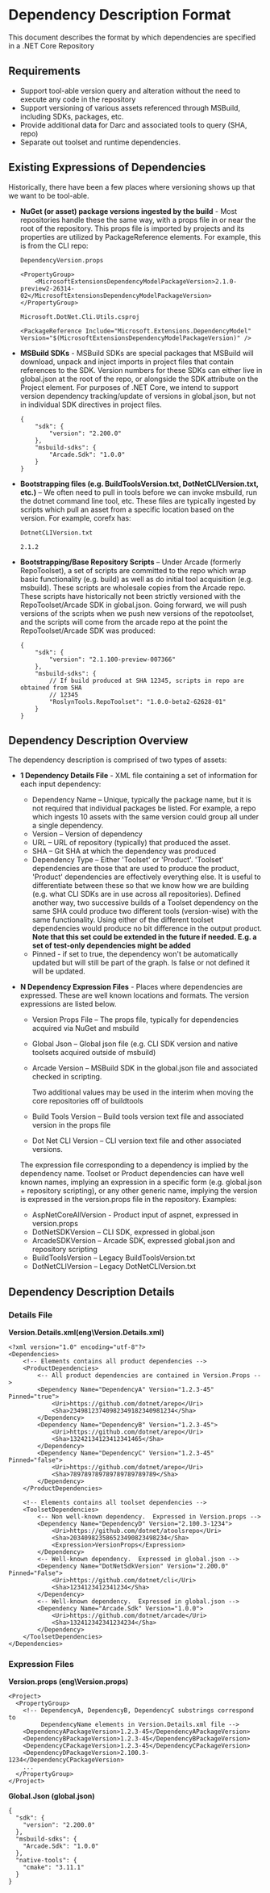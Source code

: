 # Dependency Description Format

This document describes the format by which dependencies are specified in a .NET Core Repository

## Requirements
- Support tool-able version query and alteration without the need to execute any code in the repository
- Support versioning of various assets referenced through MSBuild, including SDKs, packages, etc.
- Provide additional data for Darc and associated tools to query (SHA, repo)
- Separate out toolset and runtime dependencies.

## Existing Expressions of Dependencies
Historically, there have been a few places where versioning shows up that we want to be tool-able.
- **NuGet (or asset) package versions ingested by the build** - Most repositories handle these the same way, with a props file in or near the root of the repository. This props file is imported by projects and its properties are utilized by PackageReference elements. For example, this is from the CLI repo:

    ```
    DependencyVersion.props

    <PropertyGroup>
        <MicrosoftExtensionsDependencyModelPackageVersion>2.1.0-preview2-26314-02</MicrosoftExtensionsDependencyModelPackageVersion>
    </PropertyGroup>
    ```
    ```
    Microsoft.DotNet.Cli.Utils.csproj

    <PackageReference Include="Microsoft.Extensions.DependencyModel" Version="$(MicrosoftExtensionsDependencyModelPackageVersion)" />
    ```

- **MSBuild SDKs** - MSBuild SDKs are special packages that MSBuild will download, unpack and inject imports in project files that contain references to the SDK.  Version numbers for these SDKs can either live in global.json at the root of the repo, or alongside the SDK attribute on the Project element.  For purposes of .NET Core, we intend to support version dependency tracking/update of versions in global.json, but not in individual SDK directives in project files.

    ```
    {
        "sdk": {
            "version": "2.200.0"
        },
        "msbuild-sdks": {
            "Arcade.Sdk": "1.0.0"
        }
    }
    ```

- **Bootstrapping files (e.g. BuildToolsVersion.txt, DotNetCLIVersion.txt, etc.)** – We often need to pull in tools before we can invoke msbuild, run the dotnet command line tool, etc.  These files are typically ingested by scripts which pull an asset from a specific location based on the version.  For example, corefx has:

    ```
    DotnetCLIVersion.txt

    2.1.2
    ```

- **Bootstrapping/Base Repository Scripts** – Under Arcade (formerly RepoToolset), a set of scripts are committed to the repo which wrap basic functionality (e.g. build) as well as do initial tool acquisition (e.g. msbuild).  These scripts are wholesale copies from the Arcade repo.  These scripts have historically not been strictly versioned with the RepoToolset/Arcade SDK in global.json.  Going forward, we will push versions of the scripts when we push new versions of the repotoolset, and the scripts will come from the arcade repo at the point the RepoToolset/Arcade SDK was produced:

    ```
    {
        "sdk": {
            "version": "2.1.100-preview-007366"
        },
        "msbuild-sdks": {
            // If build produced at SHA 12345, scripts in repo are obtained from SHA
            // 12345
            "RoslynTools.RepoToolset": "1.0.0-beta2-62628-01"
        }
    }
    ```
## Dependency Description Overview
The dependency description is comprised of two types of assets:
- **1 Dependency Details File** - XML file containing a set of information for each input dependency:
  - Dependency Name – Unique, typically the package name, but it is not required that individual packages be listed.  For example, a repo which ingests 10 assets with the same version could group all under a single dependency.
  - Version – Version of dependency
  - URL – URL of repository (typically) that produced the asset.
  - SHA – Git SHA at which the dependency was produced
  - Dependency Type – Either 'Toolset' or 'Product'.  'Toolset' dependencies are those that are used to produce the product, 'Product' dependencies are effectively everything else.  It is useful to differentiate between these so that we know how we are building (e.g. what CLI SDKs are in use across all repositories).  Defined another way, two successive builds of a Toolset dependency on the same SHA could produce two different tools (version-wise) with the same functionality.  Using either of the different toolset dependencies would produce no bit difference in the output product. **Note that this set could be extended in the future if needed.  E.g. a set of test-only dependencies might be added**
  - Pinned - if set to true, the dependency won't be automatically updated but will still be part of the graph. Is false or not defined it will be updated.
- **N Dependency Expression Files** - Places where dependencies are expressed.  These are well known locations and formats.  The version expressions are listed below.
  - Version Props File – The props file, typically for dependencies acquired via NuGet and msbuild
  - Global Json – Global json file (e.g. CLI SDK version and native toolsets acquired outside of msbuild)
  - Arcade Version – MSBuild SDK in the global.json file and associated checked in scripting.

    Two additional values may be used in the interim when moving the core repositories off of buildtools
  - Build Tools Version – Build tools version text file and associated version in the props file
  - Dot Net CLI Version – CLI version text file and other associated versions.

  The expression file corresponding to a dependency is implied by the dependency name.  Toolset or Product dependencies can have well known names, implying an expression in a specific form (e.g. global.json + repository scripting), or any other generic name, implying the version is expressed in the version.props file in the repository.  Examples:
    - AspNetCoreAllVersion - Product input of aspnet, expressed in version.props
    - DotNetSDKVersion – CLI SDK, expressed in global.json
    - ArcadeSDKVersion – Arcade SDK, expressed global.json and repository scripting
    - BuildToolsVersion – Legacy BuildToolsVersion.txt
    - DotNetCLIVersion – Legacy DotNetCLIVersion.txt

## Dependency Description Details
### Details File

**Version.Details.xml(eng\Version.Details.xml)**
```
<?xml version="1.0" encoding="utf-8"?>
<Dependencies>
    <!-- Elements contains all product dependencies -->
    <ProductDependencies>
        <-- All product dependencies are contained in Version.Props -->
        <Dependency Name="DependencyA" Version="1.2.3-45" Pinned="true">
            <Uri>https://github.com/dotnet/arepo</Uri>
            <Sha>23498123740982349182340981234</Sha>
        </Dependency>
        <Dependency Name="DependencyB" Version="1.2.3-45">
            <Uri>https://github.com/dotnet/arepo</Uri>
            <Sha>13242134123412341465</Sha>
        </Dependency>
        <Dependency Name="DependencyC" Version="1.2.3-45" Pinned="false">
            <Uri>https://github.com/dotnet/arepo</Uri>
            <Sha>789789789789789789789789</Sha>
        </Dependency>
    </ProductDependencies>

    <!-- Elements contains all toolset dependencies -->
    <ToolsetDependencies>
        <-- Non well-known dependency.  Expressed in Version.props -->
        <Dependency Name="DependencyD" Version="2.100.3-1234">
            <Uri>https://github.com/dotnet/atoolsrepo</Uri>
            <Sha>203409823586523490823498234</Sha>
            <Expression>VersionProps</Expression>
        </Dependency>
        <-- Well-known dependency.  Expressed in global.json -->
        <Dependency Name="DotNetSdkVersion" Version="2.200.0" Pinned="False">
            <Uri>https://github.com/dotnet/cli</Uri>
            <Sha>1234123412341234</Sha>
        </Dependency>
        <-- Well-known dependency.  Expressed in global.json -->
        <Dependency Name="Arcade.Sdk" Version="1.0.0">
            <Uri>https://github.com/dotnet/arcade</Uri>
            <Sha>132412342341234234</Sha>
        </Dependency>
    </ToolsetDependencies>
</Dependencies>
```

### Expression Files
**Version.props (eng\Version.props)**
```
<Project>
  <PropertyGroup>
    <!-- DependencyA, DependencyB, DependencyC substrings correspond to
         DependencyName elements in Version.Details.xml file -->
    <DependencyAPackageVersion>1.2.3-45</DependencyAPackageVersion>
    <DependencyBPackageVersion>1.2.3-45</DependencyBPackageVersion>
    <DependencyCPackageVersion>1.2.3-45</DependencyCPackageVersion>
    <DependencyDPackageVersion>2.100.3-1234</DependencyCPackageVersion>
    ...
  </PropertyGroup>
</Project>
```

**Global.Json (global.json)**
```
{
  "sdk": {
    "version": "2.200.0"
  },
  "msbuild-sdks": {
    "Arcade.Sdk": "1.0.0"
  },
  "native-tools": {
    "cmake": "3.11.1"
  }
}
```
